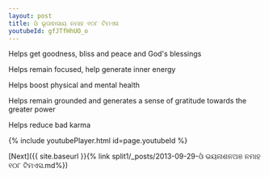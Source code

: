 ```yaml
---
layout: post
title: ଓଁ ଭୂତାଵାସାୟ ନମାହ ୧୦୮ ଟିମଏସ
youtubeId: gfJTfHhUO_o
---
```

 
 
Helps get goodness, bliss and peace and God's blessings
 
Helps remain focused, help generate inner energy 
 
Helps boost physical and mental health 
 
Helps remain grounded and generates a sense of gratitude towards the greater power 
 
Helps reduce bad karma
 
 
 
 


{% include youtubePlayer.html id=page.youtubeId %}
 
[Next]({{ site.baseurl }}{% link  split1/_posts/2013-09-29-ଓଁ ଭୟନାଶନଅଞ ନମାହ ୧୦୮ ଟିମଏସ.md%})
 
